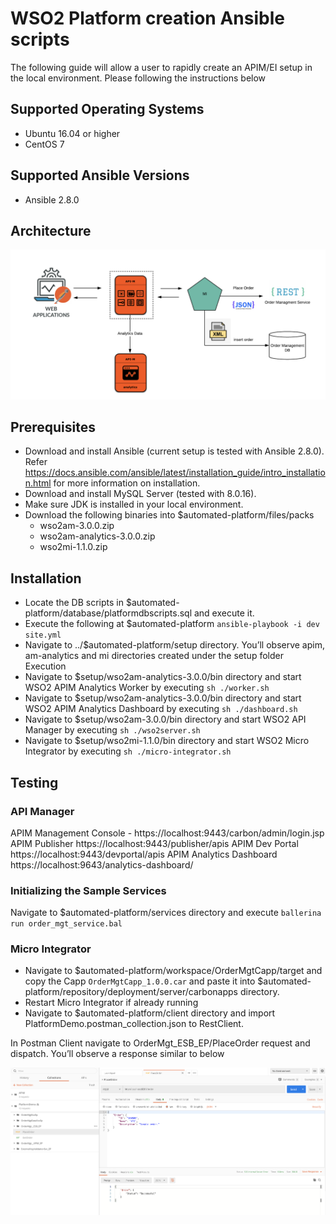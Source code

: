 # WSO2 Platform creation Ansible scripts

The following guide will allow a user to rapidly create an APIM/EI setup in the local environment. Please following the instructions below 

## Supported Operating Systems

- Ubuntu 16.04 or higher
- CentOS 7

## Supported Ansible Versions

- Ansible 2.8.0

## Architecture 

![Architecture](/images/quick_walkthrough_arch.png)

## Prerequisites 

- Download and install Ansible (current setup is tested with Ansible 2.8.0). Refer https://docs.ansible.com/ansible/latest/installation_guide/intro_installation.html for more information on installation. 
- Download and install MySQL Server (tested with 8.0.16). 
- Make sure JDK is installed in your local environment. 
- Download the following binaries into $automated-platform/files/packs
    - wso2am-3.0.0.zip
    - wso2am-analytics-3.0.0.zip
    - wso2mi-1.1.0.zip

## Installation 

- Locate the DB scripts in $automated-platform/database/platformdbscripts.sql and execute it. 
- Execute the following at $automated-platform `ansible-playbook -i dev site.yml`
- Navigate to ../$automated-platform/setup directory. You’ll observe apim, am-analytics and mi directories created under the setup folder 
Execution
- Navigate to $setup/wso2am-analytics-3.0.0/bin directory and start WSO2 APIM Analytics Worker by executing `sh ./worker.sh`
- Navigate to $setup/wso2am-analytics-3.0.0/bin directory and start WSO2 APIM Analytics Dashboard by executing `sh ./dashboard.sh`
- Navigate to $setup/wso2am-3.0.0/bin directory and start WSO2 API Manager by executing `sh ./wso2server.sh`
- Navigate to $setup/wso2mi-1.1.0/bin directory and start WSO2 Micro Integrator by executing `sh ./micro-integrator.sh`


## Testing

### API Manager 

APIM Management Console - https://localhost:9443/carbon/admin/login.jsp  
APIM Publisher https://localhost:9443/publisher/apis 
APIM Dev Portal https://localhost:9443/devportal/apis
APIM Analytics Dashboard https://localhost:9643/analytics-dashboard/

### Initializing the Sample Services

Navigate to $automated-platform/services directory and execute `ballerina run order_mgt_service.bal` 

### Micro Integrator 

- Navigate to $automated-platform/workspace/OrderMgtCapp/target and copy the Capp `OrderMgtCapp_1.0.0.car` and paste it into $automated-platform/repository/deployment/server/carbonapps directory.
- Restart Micro Integrator if already running 
- Navigate to $automated-platform/client directory and import PlatformDemo.postman_collection.json to RestClient. 

In Postman Client navigate to OrderMgt_ESB_EP/PlaceOrder request and dispatch. You’ll observe a response similar to below 

![place order request](/images/rq_Place_Order_ESB.png)






